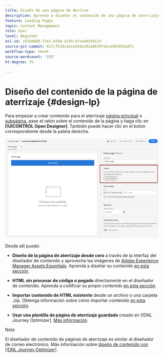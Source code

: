 ```yaml
---
title: Diseño de una página de destino
description: Aprenda a diseñar el contenido de una página de aterrizaje en Journey Optimizer
feature: Landing Pages
topic: Content Management
role: User
level: Beginner
exl-id: c61b8d80-17e1-4fdd-a739-efcee032dc23
source-git-commit: 61fcf519ca2ce241e292a86707e5ce987835a07c
workflow-type: tm+mt
source-wordcount: '153'
ht-degree: 3%

---
```


# Diseño del contenido de la página de aterrizaje {#design-lp}

Para empezar a crear contenido para el aterrizaje [página principal](create-lp.md#configure-primary-page) o [subpágina](create-lp.md#configure-subpages), pase el ratón sobre el contenido de la página y haga clic en **[!UICONTROL Open Designer]**. También puede hacer clic en el botón correspondiente desde la paleta derecha.

![](assets/lp_open-designer.png)

Desde allí puede:

* **Diseño de la página de aterrizaje desde cero** a través de la interfaz del diseñador de contenido y aproveche las imágenes de [Adobe Experience Manager Assets Essentials](../design/assets-essentials.md). Aprenda a diseñar su contenido <!--or use built-in templates--> [en esta sección](../design/create-email-content.md).

* **HTML sin procesar de código o pegado** directamente en el diseñador de contenido. Aprenda a codificar su propio contenido [en esta sección](../design/code-content.md).

* **Importar contenido de HTML existente** desde un archivo o una carpeta .zip. Obtenga información sobre cómo importar contenido [en esta sección](../design/existing-content.md).

* **Usar una plantilla de página de aterrizaje guardada** creado en [!DNL Journey Optimizer]. [Más información](lp-templates.md)

>[!NOTE]
>
>El diseñador de contenido de páginas de aterrizaje es similar al diseñador de correo electrónico. Más información sobre [diseño de contenido con [!DNL Journey Optimizer]](../design/design-emails.md).
